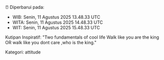 ⏰ Diperbarui pada:
- WIB: Senin, 11 Agustus 2025 13.48.33 UTC
- WITA: Senin, 11 Agustus 2025 14.48.33 UTC
- WIT: Senin, 11 Agustus 2025 15.48.33 UTC

Kutipan Inspiratif:
"Two fundamentals of cool life  Walk like you are the king OR walk like you dont care ,who is the king."


Kategori: attitude

